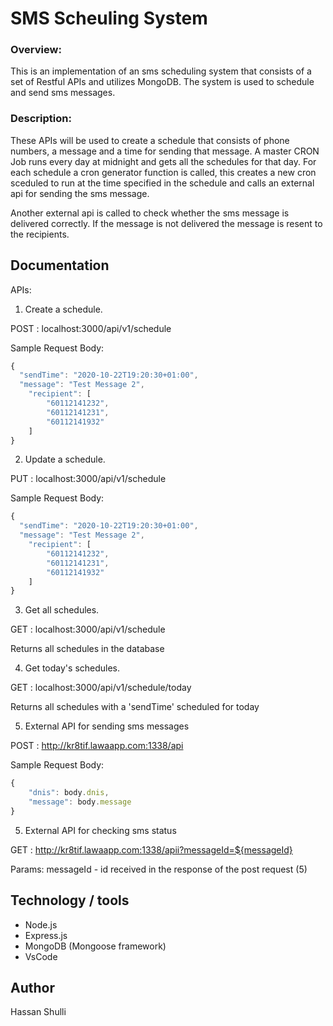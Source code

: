 # SMS Scheuling System

### Overview:
This is an implementation of an sms scheduling system that consists of a set of Restful APIs and utilizes MongoDB. The system is used to schedule and send sms messages.

### Description:
These APIs will be used to create a schedule that consists of phone numbers, a message and a time for sending that message.
A master CRON Job runs every day at midnight and gets all the schedules for that day. For each schedule a cron generator function is called, this creates a new cron sceduled to run at the time specified in the schedule and calls an external api for sending the sms message.

Another external api is called to check whether the sms message is delivered correctly. If the message is not delivered the message is resent to the recipients.

## Documentation
APIs: 

1) Create a schedule.

POST : localhost:3000/api/v1/schedule

Sample Request Body:

```javascript
{
  "sendTime": "2020-10-22T19:20:30+01:00",
  "message": "Test Message 2",
    "recipient": [
        "60112141232",
        "60112141231",
        "60112141932"
    ]
}
```
2) Update a schedule.

PUT : localhost:3000/api/v1/schedule

Sample Request Body:

```javascript
{
  "sendTime": "2020-10-22T19:20:30+01:00",
  "message": "Test Message 2",
    "recipient": [
        "60112141232",
        "60112141231",
        "60112141932"
    ]
}
```

3) Get all schedules.

GET : localhost:3000/api/v1/schedule

Returns all schedules in the database

4) Get today's schedules.

GET : localhost:3000/api/v1/schedule/today 

Returns all schedules with a 'sendTime' scheduled for today

5) External API for sending sms messages

POST : http://kr8tif.lawaapp.com:1338/api

Sample Request Body:

```javascript
{
    "dnis": body.dnis,
    "message": body.message
}
```

5) External API for checking sms status

GET : http://kr8tif.lawaapp.com:1338/apii?messageId=${messageId}

Params: messageId - id received in the response of the post request (5) 



## Technology / tools
- Node.js
- Express.js
- MongoDB (Mongoose framework)
- VsCode


## Author
Hassan Shulli
